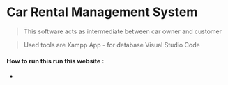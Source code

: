 # Car Rental Management System

> This  software acts as intermediate between car owner and customer

> Used tools are 
> Xampp App - for detabase
> Visual Studio Code

#### How to run this run this website :

*
